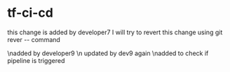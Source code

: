 # tf-ci-cd
this change is added by developer7
I will try to revert this change using git rever --<commit id> command

\nadded by developer9
\n updated by dev9 again
\nadded to check if pipeline is triggered 

